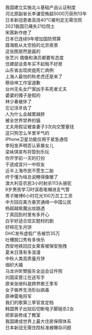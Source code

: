 我国建立实施北斗基础产品认证制度  
河北原副省长李谦受贿超5000万获刑13年  
日本新冠患者高烧40℃被判定无需住院  
2021我国已痛失21位院士  
宋茜新作绝了  
日本已连续9年增加国防预算  
聂海胜从太空拍的北京夜景  
这张图居然是画的  
张艺兴 偶像和演员都要有态度  
住建部谈青年买不起租不好房  
山东省出现炭疽死亡病例  
上海人最怕的秋老虎还是来了  
蔡徐坤工作室道歉  
台州无名女尸案凶手系死者丈夫  
婆婆的镯子是假的  
林少春被休了  
忘记涂牙齿了  
人为什么会越累越胖  
被全世界禁养的猫  
丈夫用假证被查妻子3次向交警塞钱  
这只狗怎么羊里羊气的  
iPhone卫星功能仅用于紧急通信  
李阳发声明否认家暴女儿  
梁咏琪宣布将暂别乐坛  
你开学前一天的打扮  
于途成宜兴一中校友  
近半上海市民不愿生二胎  
终于懂为啥总说睡得像猪了  
澳大利亚农民3小时射杀113头骆驼  
9岁男孩学习时误吞笔帽进支气管  
男子赌博6小时花光100万员工工资  
中方回应美方悬赏通缉一中国公民  
杨超越紫魔出妆路透  
丁真回到村里有多开心  
白宇好适合现实题材的剧  
好柿花生月饼  
DHC发布虚假广告被罚35万  
吐槽脱口秀有多快乐  
西安地铁回应女乘客被保安拖拽  
夏末日落有多浪漫  
中秋人类高质量月饼  
烟织大婚  
马龙许昕樊振东全运会证件照  
刘国梁晋江在逃写手  
原来张继科是跨界歌王季军  
女子做养生汤形似病毒  
原神雷电将军  
我们的歌第三季官宣定档  
韩国男子出狱后切断电子脚链杀2女  
把家装修成了教室  
我国建成世界上最大住房保障体系  
日本新冠无需住院标准被曝存问题  
